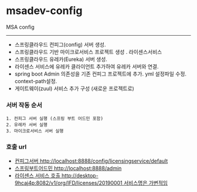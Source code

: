 # msadev-config
MSA config

---------

* 스프링클라우드 컨피그(config) 서버 생성.
* 스프링클라우드 기반 마이크로서비스 프로젝트 생성 . 라이센스서비스
* 스프링클라우드 유레카(Eureka) 서버 생성.
* 라이센스 서비스에 유레카 클라이언트 추가하여 유레카 서버와 연결.
* spring boot Admin 의존성을 기존 컨피그 프로젝트에 추가. yml 설정파일 수정. context-path설정.
* 게이트웨이(zuul) 서비스 추가 구성 (새로운 프로젝트로)

### 서버 작동 순서
```
1. 컨피그 서버 실행 (스프링 부트 어드민 포함)
2. 유레카 서버 실행
3. 마이크로서비스 서버 실행
```
### 호출 url
* [컨피그서버 http://localhost:8888/config/licensingservice/default](http://localhost:8888/config/licensingservice/default)
* [스프링부트어드민 http://localhost:8888/admin](http://localhost:8888/admin)
* [라이센스 서비스 호출 http://desktop-9hcaj4p:8082/v1/org/IFD/licenses/20190001 서비스명은 가변적임](http://desktop-9hcaj4p:8082/v1/org/IFD/licenses/20190001)
